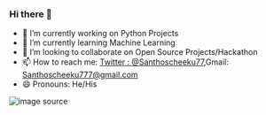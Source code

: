 ### Hi there 👋

- 🔭 I’m currently working on Python Projects
- 🌱 I’m currently learning Machine Learning
- 👯 I’m looking to collaborate on Open Source Projects/Hackathon
- 📫 How to reach me: [Twitter : @Santhoscheeku77](https://twitter.com/Santhoscheeku77),Gmail: Santhoscheeku777@gmail.com
- 😄 Pronouns: He/His

![image source](https://github-readme-stats.vercel.app/api?username=18SanthossshhH&&show_icons=true&title_color=ffffff&icon_color=bb2acf&text_color=daf7dc&bg_color=151515)


